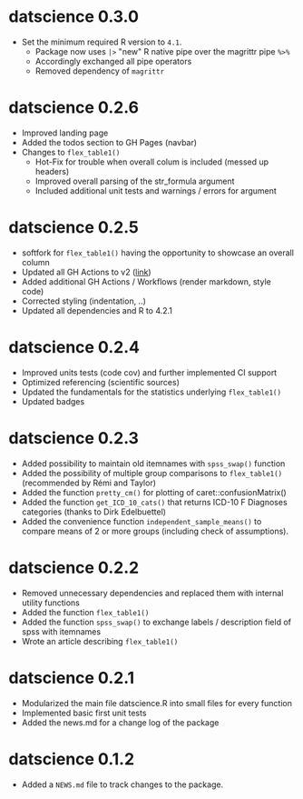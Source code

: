 # datscience 0.3.0

* Set the minimum required R version to `4.1`.
  - Package now uses `|>` "new" R native pipe over the magrittr pipe `%>%`
  - Accordingly exchanged all pipe operators
  - Removed dependency of `magrittr`
  
# datscience 0.2.6

* Improved landing page
* Added the todos section to GH Pages (navbar)
* Changes to `flex_table1()`
  - Hot-Fix for trouble when overall colum is included (messed up headers)
  - Improved overall parsing of the str_formula argument
  - Included additional unit tests and warnings / errors for argument

# datscience 0.2.5

* softfork for `flex_table1()` having the opportunity to showcase an overall column
* Updated all GH Actions to v2 ([link](https://github.com/r-lib/actions/tree/v2/examples))
* Added additional GH Actions / Workflows (render markdown, style code)
* Corrected styling (indentation, ..)
* Updated all dependencies and R to 4.2.1

# datscience 0.2.4

* Improved units tests (code cov) and further implemented CI support
* Optimized referencing (scientific sources)
* Updated the fundamentals for the statistics underlying `flex_table1()`
* Updated badges

# datscience 0.2.3

* Added possibility to maintain old itemnames with `spss_swap()` function
* Added the possibility of multiple group comparisons to `flex_table1()` (recommended by Rémi and Taylor)
* Added the function `pretty_cm()` for plotting of caret::confusionMatrix()
* Added the function `get_ICD_10_cats()` that returns ICD-10 F Diagnoses categories (thanks to Dirk Edelbuettel)
* Added the convenience function `independent_sample_means()` to compare means of 2 or more groups (including check of assumptions).

# datscience 0.2.2

* Removed unnecessary dependencies and replaced them with internal utility functions
* Added the function `flex_table1()`
* Added the function `spss_swap()` to exchange labels / description field of spss with itemnames
* Wrote an article describing `flex_table1()`

# datscience 0.2.1

* Modularized the main file datscience.R into small files for every function
* Implemented basic first unit tests
* Added the news.md for a change log of the package

# datscience 0.1.2

* Added a `NEWS.md` file to track changes to the package.
